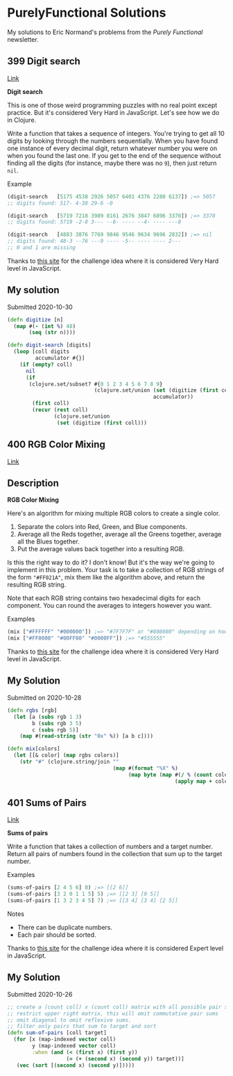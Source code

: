 # PurelyFunctional Solutions

My solutions to Eric Normand's problems from the _Purely Functional_ newsletter.

## 399 Digit search

[Link](https://gist.github.com/ericnormand/b93b4f9cc9ab0bd5d396c9dac8bcfd7d)

**Digit search**

This is one of those weird programming puzzles with no real point except practice. But it's considered Very Hard in JavaScript. Let's see how we do in Clojure.

Write a function that takes a sequence of integers. You're trying to get all 10 digits by looking through the numbers sequentially. When you have found one instance of every decimal digit, return whatever number you were on when you found the last one. If you get to the end of the sequence without finding all the digits (for instance, maybe there was no `9`), then just return `nil`.

Example

```clojure
(digit-search   [5175 4538 2926 5057 6401 4376 2280 6137]) ;=> 5057
;; digits found: 517- 4-38 29-6 -0

(digit-search   [5719 7218 3989 8161 2676 3847 6896 3370]) ;=> 3370
;; digits found: 5719 -2-8 3--- --6- ---- --4- ---- ---0

(digit-search   [4883 3876 7769 9846 9546 9634 9696 2832]) ;=> nil
;; digits found: 48-3 --76 ---9 ---- -5-- ---- ---- 2---
;; 0 and 1 are missing
```

Thanks to [this site](https://edabit.com/challenge/5hsyLC2Ntgoqn2wAy) for the challenge idea where it is considered Very Hard level in JavaScript.

## My solution 

Submitted 2020-10-30

```clojure
(defn digitize [n]
  (map #(- (int %) 48)
       (seq (str n))))

(defn digit-search [digits]
  (loop [coll digits
         accumulator #{}]
    (if (empty? coll)
      nil
      (if
       (clojure.set/subset? #{0 1 2 3 4 5 6 7 8 9}
                            (clojure.set/union (set (digitize (first coll)))
                                               accumulator))
        (first coll)
        (recur (rest coll)
               (clojure.set/union
                (set (digitize (first coll)))
```

## 400 RGB Color Mixing

[Link](https://gist.github.com/ericnormand/24704c0e4804580c991b68aab29b1c30)

## Description

**RGB Color Mixing**

Here's an algorithm for mixing multiple RGB colors to create a single color.

1. Separate the colors into Red, Green, and Blue components.
2. Average all the Reds together, average all the Greens together, average all the Blues together.
3. Put the average values back together into a resulting RGB.

Is this the right way to do it? I don't know! But it's the way we're going to implement in this problem. Your task is to take a collection of RGB strings of the form `"#FF021A"`, mix them like the algorithm above, and return the resulting RGB string.

Note that each RGB string contains two hexadecimal digits for each component. You can round the averages to integers however you want. 

Examples

```clojure
(mix ["#FFFFFF" "#000000"]) ;=> "#7F7F7F" or "#808080" depending on how you round
(mix ["#FF0000" "#00FF00" "#0000FF"]) ;=> "#555555"
```

Thanks to [this site](https://edabit.com/challenge/aBYTxSRpLpBnMSX3E) for the challenge idea where it is considered Very Hard level in JavaScript.


## My Solution
Submitted on 2020-10-28

```clojure
(defn rgbs [rgb]
  (let [a (subs rgb 1 3)
        b (subs rgb 3 5)
        c (subs rgb 5)]
    (map #(read-string (str "0x" %)) [a b c])))

(defn mix[colors]
  (let [[& color] (map rgbs colors)]
    (str "#" (clojure.string/join ""
                                  (map #(format "%X" %)
                                       (map byte (map #(/ % (count colors))
                                                      (apply map + color))))))))
```

## 401 Sums of Pairs

[Link](https://gist.github.com/ericnormand/c2c94f698bf3ace64c5f722da6dec2fc)

**Sums of pairs**

Write a function that takes a collection of numbers and a target number. Return all pairs of numbers found in the collection that sum up to the target number.

Examples

```clojure
(sums-of-pairs [2 4 5 6] 8) ;=> [[2 6]]
(sums-of-pairs [3 2 0 1 1 5] 5) ;=> [[2 3] [0 5]]
(sums-of-pairs [1 3 2 3 4 5] 7) ;=> [[3 4] [3 4] [2 5]]
```

Notes

* There can be duplicate numbers.
* Each pair should be sorted.

Thanks to [this site](https://edabit.com/challenge/ZkWSacTDQ65A3gh6j) for the challenge idea where it is considered Expert level in JavaScript.

## My Solution

Submitted 2020-10-26

```clojure
;; create a (count coll) x (count coll) matrix with all possible pair sums from collection
;; restrict upper right matrix, this will omit commutative pair sums
;; omit diagonal to omit reflexive sums.
;; filter only pairs that sum to target and sort
(defn sum-of-pairs [coll target]
  (for [x (map-indexed vector coll)
        y (map-indexed vector coll)
        :when (and (< (first x) (first y)) 
                   (= (+ (second x) (second y)) target))] 
   (vec (sort [(second x) (second y)]))))
```
